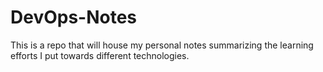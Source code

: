 # DevOps-Notes

This is a repo that will house my personal notes summarizing the learning efforts I put towards different technologies.
